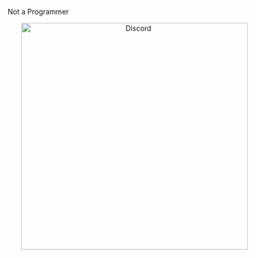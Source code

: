 
<p align="left">Not a Programmer</p>

<p align="center">
    <a href="https://discord.com/users/566507480788631552"><img src="https://lanyard.cnrad.dev/api/566507480788631552?borderRadius=20px&amp;bg=transparent" alt="Discord" width="450"/></a>
</p>
